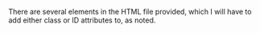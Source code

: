 There are several elements in the HTML file provided, which I will have to add either class or ID attributes to, as noted.
